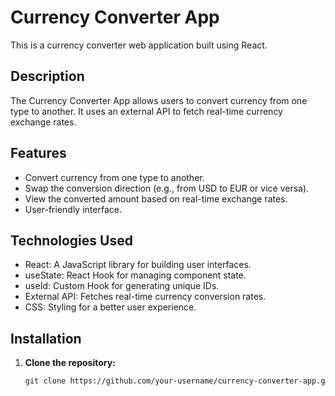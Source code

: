 # Currency Converter App

This is a currency converter web application built using React.

## Description

The Currency Converter App allows users to convert currency from one type to another. It uses an external API to fetch real-time currency exchange rates.

## Features

- Convert currency from one type to another.
- Swap the conversion direction (e.g., from USD to EUR or vice versa).
- View the converted amount based on real-time exchange rates.
- User-friendly interface.

## Technologies Used

- React: A JavaScript library for building user interfaces.
- useState: React Hook for managing component state.
- useId: Custom Hook for generating unique IDs.
- External API: Fetches real-time currency conversion rates.
- CSS: Styling for a better user experience.

## Installation

1. **Clone the repository:**

   ```bash
   git clone https://github.com/your-username/currency-converter-app.git

